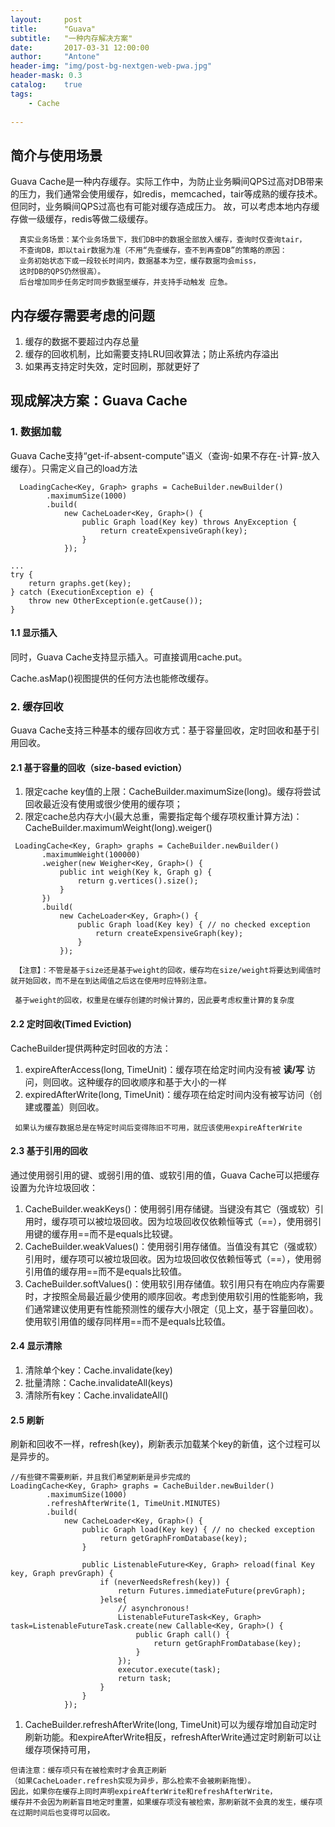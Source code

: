 ```yaml
---
layout:     post
title:      "Guava"
subtitle:   "一种内存解决方案"
date:       2017-03-31 12:00:00
author:     "Antone"
header-img: "img/post-bg-nextgen-web-pwa.jpg"
header-mask: 0.3
catalog:    true
tags: 
    - Cache
 
---
```






## 简介与使用场景
Guava Cache是一种内存缓存。实际工作中，为防止业务瞬间QPS过高对DB带来的压力，我们通常会使用缓存，如redis，memcached，tair等成熟的缓存技术。但同时，业务瞬间QPS过高也有可能对缓存造成压力。
故，可以考虑本地内存缓存做一级缓存，redis等做二级缓存。

```
  真实业务场景：某个业务场景下，我们DB中的数据全部放入缓存，查询时仅查询tair，
  不查询DB，即以tair数据为准（不用“先查缓存，查不到再查DB”的策略的原因：
  业务初始状态下或一段较长时间内，数据基本为空，缓存数据均会miss，
  这时DB的QPS仍然很高）。
  后台增加同步任务定时同步数据至缓存，并支持手动触发 应急。
```
## 内存缓存需要考虑的问题
1. 缓存的数据不要超过内存总量
2. 缓存的回收机制，比如需要支持LRU回收算法；防止系统内存溢出
3. 如果再支持定时失效，定时回刷，那就更好了

## 现成解决方案：Guava Cache
### 1. 数据加载
Guava Cache支持“get-if-absent-compute”语义（查询-如果不存在-计算-放入缓存）。只需定义自己的load方法

```
  LoadingCache<Key, Graph> graphs = CacheBuilder.newBuilder()
        .maximumSize(1000)
        .build(
            new CacheLoader<Key, Graph>() {
                public Graph load(Key key) throws AnyException {
                    return createExpensiveGraph(key);
                }
            });

...
try {
    return graphs.get(key);
} catch (ExecutionException e) {
    throw new OtherException(e.getCause());
}
```
#### 1.1 显示插入
同时，Guava Cache支持显示插入。可直接调用cache.put。

Cache.asMap()视图提供的任何方法也能修改缓存。

### 2. 缓存回收
Guava Cache支持三种基本的缓存回收方式：基于容量回收，定时回收和基于引用回收。

#### 2.1 基于容量的回收（size-based eviction）
1. 限定cache key值的上限：CacheBuilder.maximumSize(long)。缓存将尝试回收最近没有使用或很少使用的缓存项；
2. 限定cache总内存大小(最大总重，需要指定每个缓存项权重计算方法)：CacheBuilder.maximumWeight(long).weiger()
 
 ```
  LoadingCache<Key, Graph> graphs = CacheBuilder.newBuilder()
        .maximumWeight(100000)
        .weigher(new Weigher<Key, Graph>() {
            public int weigh(Key k, Graph g) {
                return g.vertices().size();
            }
        })
        .build(
            new CacheLoader<Key, Graph>() {
                public Graph load(Key key) { // no checked exception
                    return createExpensiveGraph(key);
                }
            });
 ```
 
 ```
  【注意】：不管是基于size还是基于weight的回收，缓存均在size/weight将要达到阈值时就开始回收，而不是在到达阈值之后这在使用时应特别注意。
  
  基于weight的回收，权重是在缓存创建的时候计算的，因此要考虑权重计算的复杂度
 ```
 
#### 2.2 定时回收(Timed Eviction)
CacheBuilder提供两种定时回收的方法：
1. expireAfterAccess(long, TimeUnit)：缓存项在给定时间内没有被 **读/写** 访问，则回收。这种缓存的回收顺序和基于大小的一样
2. expiredAfterWrite(long, TimeUnit)：缓存项在给定时间内没有被写访问（创建或覆盖）则回收。
 ```
  如果认为缓存数据总是在特定时间后变得陈旧不可用，就应该使用expireAfterWrite
 ```

#### 2.3 基于引用的回收
通过使用弱引用的键、或弱引用的值、或软引用的值，Guava Cache可以把缓存设置为允许垃圾回收：

1. CacheBuilder.weakKeys()：使用弱引用存储键。当键没有其它（强或软）引用时，缓存项可以被垃圾回收。因为垃圾回收仅依赖恒等式（==），使用弱引用键的缓存用==而不是equals比较键。
2. CacheBuilder.weakValues()：使用弱引用存储值。当值没有其它（强或软）引用时，缓存项可以被垃圾回收。因为垃圾回收仅依赖恒等式（==），使用弱引用值的缓存用==而不是equals比较值。
3. CacheBuilder.softValues()：使用软引用存储值。软引用只有在响应内存需要时，才按照全局最近最少使用的顺序回收。考虑到使用软引用的性能影响，我们通常建议使用更有性能预测性的缓存大小限定（见上文，基于容量回收）。使用软引用值的缓存同样用==而不是equals比较值。

#### 2.4 显示清除

1. 清除单个key：Cache.invalidate(key)
2. 批量清除：Cache.invalidateAll(keys)
3. 清除所有key：Cache.invalidateAll()

#### 2.5 刷新
刷新和回收不一样，refresh(key)，刷新表示加载某个key的新值，这个过程可以是异步的。

```
//有些键不需要刷新，并且我们希望刷新是异步完成的
LoadingCache<Key, Graph> graphs = CacheBuilder.newBuilder()
        .maximumSize(1000)
        .refreshAfterWrite(1, TimeUnit.MINUTES)
        .build(
            new CacheLoader<Key, Graph>() {
                public Graph load(Key key) { // no checked exception
                    return getGraphFromDatabase(key);
                }

                public ListenableFuture<Key, Graph> reload(final Key key, Graph prevGraph) {
                    if (neverNeedsRefresh(key)) {
                        return Futures.immediateFuture(prevGraph);
                    }else{
                        // asynchronous!
                        ListenableFutureTask<Key, Graph> task=ListenableFutureTask.create(new Callable<Key, Graph>() {
                            public Graph call() {
                                return getGraphFromDatabase(key);
                            }
                        });
                        executor.execute(task);
                        return task;
                    }
                }
            });
```

1. CacheBuilder.refreshAfterWrite(long, TimeUnit)可以为缓存增加自动定时刷新功能。和expireAfterWrite相反，refreshAfterWrite通过定时刷新可以让缓存项保持可用，

```
但请注意：缓存项只有在被检索时才会真正刷新
（如果CacheLoader.refresh实现为异步，那么检索不会被刷新拖慢）。
因此，如果你在缓存上同时声明expireAfterWrite和refreshAfterWrite，
缓存并不会因为刷新盲目地定时重置，如果缓存项没有被检索，那刷新就不会真的发生，缓存项在过期时间后也变得可以回收。
```
